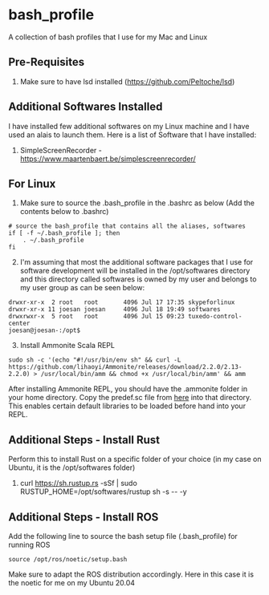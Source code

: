 # bash_profile
A collection of bash profiles that I use for my Mac and Linux

## Pre-Requisites
1. Make sure to have lsd installed (https://github.com/Peltoche/lsd)

## Additional Softwares Installed
I have installed few additional softwares on my Linux machine and I have used an alais to launch them. Here is a list of Software that I have installed:

1. SimpleScreenRecorder - https://www.maartenbaert.be/simplescreenrecorder/

## For Linux
1. Make sure to source the .bash_profile in the .bashrc as below (Add the contents below to .bashrc)

```
# source the bash_profile that contains all the aliases, softwares
if [ -f ~/.bash_profile ]; then
    . ~/.bash_profile
fi
```

2. I'm assuming that most the additional software packages that I use for software development will be installed in the /opt/softwares directory and this directory called softwares is owned by my user and belongs to my user group as can be seen below:

```
drwxr-xr-x  2 root   root       4096 Jul 17 17:35 skypeforlinux
drwxr-xr-x 11 joesan joesan     4096 Jul 18 19:49 softwares
drwxrwxr-x  5 root   root       4096 Jul 15 09:23 tuxedo-control-center
joesan@joesan-:/opt$ 
```

3. Install Ammonite Scala REPL

```
sudo sh -c '(echo "#!/usr/bin/env sh" && curl -L https://github.com/lihaoyi/Ammonite/releases/download/2.2.0/2.13-2.2.0) > /usr/local/bin/amm && chmod +x /usr/local/bin/amm' && amm
```
After installing Ammonite REPL, you should have the .ammonite folder in your home directory. Copy the predef.sc file from [here](https://github.com/joesan/bash_profile/blob/master/linux/predef.sc) into that directory. This enables certain default libraries to be loaded before hand into your REPL.

## Additional Steps - Install Rust
Perform this to install Rust on a specific folder of your choice (in my case on Ubuntu, it is the /opt/softwares folder)

1. curl https://sh.rustup.rs -sSf | sudo RUSTUP_HOME=/opt/softwares/rustup sh -s -- -y

## Additional Steps - Install ROS
Add the following line to source the bash setup file (.bash_profile) for running ROS

```
source /opt/ros/noetic/setup.bash
```

Make sure to adapt the ROS distribution accordingly. Here in this case it is the noetic for me on my Ubuntu 20.04


